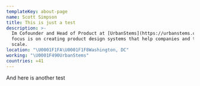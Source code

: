 ```yaml
---
templateKey: about-page
name: Scott Simpson
title: This is just a test
description: >-
  Im Cofounder and Head of Product at [UrbanStems](https://urbanstems.com). My
  focus is on creating product design systems that help companies and teams
  scale.
location: "\U0001F1FA\U0001F1F8Washington, DC"
working: "\U0001F490UrbanStems"
countries: ✈️41
---
```

And here is another test
